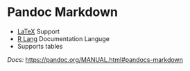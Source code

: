 # Pandoc Markdown

* [LaTeX](https://github.com/disc0ninja/zet/search?q=LaTeX) Support
* [R Lang](https://github.com/disc0ninja/zet/search?q=R%20Lang) Documentation Languge
* Supports tables



*Docs:* <https://pandoc.org/MANUAL.html#pandocs-markdown>
